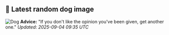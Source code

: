 ## 🐶 Latest random dog image
![Dog](https://images.dog.ceo/breeds/bulldog-english/mami.jpg)
**Advice:** "If you don't like the opinion you've been given, get another one."
*Updated: 2025-09-04 09:35 UTC*
